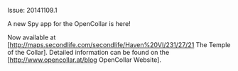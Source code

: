 Issue: 20141109.1

A new Spy app for the OpenCollar is here!

Now available at [http://maps.secondlife.com/secondlife/Haven%20VI/231/27/21 The Temple of the Collar]. Detailed information can be found on the [http://www.opencollar.at/blog OpenCollar Website].
